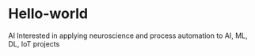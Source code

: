 # Hello-world
AI 
Interested in applying neuroscience and process automation to AI, ML, DL, IoT projects
